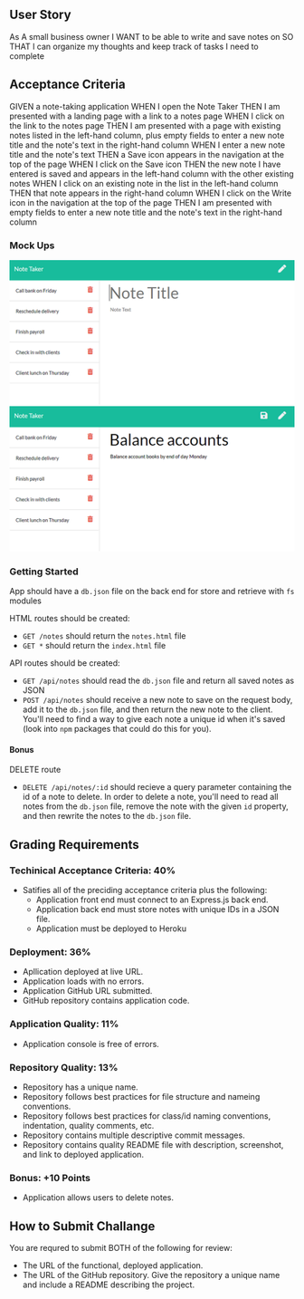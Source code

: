 ## User Story

As A small business owner
I WANT to be able to write and save notes on
SO THAT I can organize my thoughts and keep track of tasks I need to complete

## Acceptance Criteria

GIVEN a note-taking application
WHEN I open the Note Taker
THEN I am presented with a landing page with a link to a notes page
WHEN I click on the link to the notes page
THEN I am presented with a page with existing notes listed in the left-hand column, plus empty fields to enter a new note title and the note's text in the right-hand column
WHEN I enter a new note title and the note's text
THEN a Save icon appears in the navigation at the top of the page
WHEN I click on the Save icon
THEN the new note I have entered is saved and appears in the left-hand column with the other existing notes
WHEN I click on an existing note in the list in the left-hand column
THEN that note appears in the right-hand column
WHEN I click on the Write icon in the navigation at the top of the page
THEN I am presented with empty fields to enter a new note title and the note's text in the right-hand column

### Mock Ups

![Demo 1](11-express-homework-demo-01.png)
![Demo 2](11-express-homework-demo-02.png)


### Getting Started

App should have a `db.json` file on the back end for store and retrieve with `fs` modules

HTML routes should be created:

* `GET /notes` should return the `notes.html` file
* `GET *` should return the `index.html` file

API routes should be created:

* `GET /api/notes` should read the `db.json` file and return all saved notes as JSON
* `POST /api/notes` should receive a new note to save on the request body, add it to the `db.json` file, and then return the new note to the client. You'll need to find a way to give each note a unique id when it's saved (look into `npm` packages that could do this for you).

#### Bonus

DELETE route

* `DELETE /api/notes/:id` should recieve a query parameter containing the id of a note to delete. In order to delete a note, you'll need to read all notes from the `db.json` file, remove the note with the given `id` property, and then rewrite the notes to the `db.json` file.


## Grading Requirements

### Techinical Acceptance Criteria: 40%

* Satifies all of the preciding acceptance criteria plus the following:
  * Application front end must connect to an Express.js back end.
  * Application back end must store notes with unique IDs in a JSON file.
  * Application must be deployed to Heroku

### Deployment: 36%

* Apllication deployed at live URL.
* Application loads with no errors.
* Application GitHub URL submitted.
* GitHub repository contains application code.

### Application Quality: 11%

* Application console is free of errors.

### Repository Quality: 13%

* Repository has a unique name.
* Repository follows best practices for file structure and nameing conventions.
* Repository follows best practices for class/id naming conventions, indentation, quality comments, etc.
* Repository contains multiple descriptive commit messages.
* Repository contains quality README file with description, screenshot, and link to deployed application.

### Bonus: +10 Points

* Application allows users to delete notes.

## How to Submit Challange

You are requred to submit BOTH of the following for review:

* The URL of the functional, deployed application.
* The URL of the GitHub repository. Give the repository a unique name and include a README describing the project.
